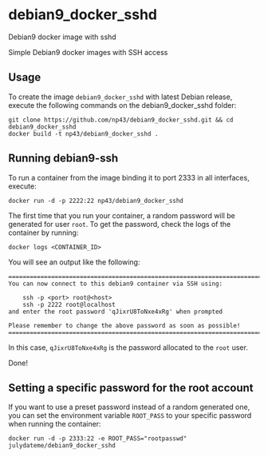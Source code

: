# debian9_docker_sshd
Debian9 docker image with sshd

Simple Debian9 docker images with SSH access


## Usage

To create the image `debian9_docker_sshd` with latest Debian release, 
execute the following commands on the debian9_docker_sshd folder:

    git clone https://github.com/np43/debian9_docker_sshd.git && cd debian9_docker_sshd
    docker build -t np43/debian9_docker_sshd . 

## Running debian9-ssh

To run a container from the image binding it to port 2333 in all interfaces, execute:

	docker run -d -p 2222:22 np43/debian9_docker_sshd

The first time that you run your container, a random password will be generated
for user `root`. To get the password, check the logs of the container by running:

	docker logs <CONTAINER_ID>

You will see an output like the following:

	========================================================================
	You can now connect to this debian9 container via SSH using:

	    ssh -p <port> root@<host>
	    ssh -p 2222 root@localhost
	and enter the root password 'qJixrU8ToNxe4xRg' when prompted

	Please remember to change the above password as soon as possible!
	========================================================================

In this case, `qJixrU8ToNxe4xRg` is the password allocated to the `root` user.

Done!


## Setting a specific password for the root account

If you want to use a preset password instead of a random generated one, you can
set the environment variable `ROOT_PASS` to your specific password when running the container:

	docker run -d -p 2333:22 -e ROOT_PASS="rootpasswd" julydateme/debian9_docker_sshd

